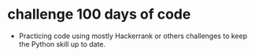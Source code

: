# challenge 100 days of code

- Practicing code using mostly Hackerrank or others challenges to keep the Python skill up to date. 
